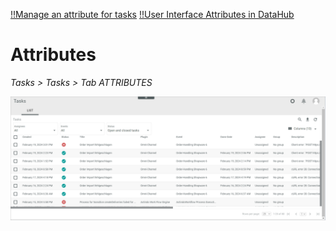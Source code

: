 [!!Manage an attribute for tasks](../Integration/01_ManageAttributesTasks.md)
[!!User Interface Attributes in DataHub](../../DataHub/UserInterface/02a_Attributes.md)


# Attributes

*Tasks > Tasks > Tab ATTRIBUTES*

![Attributes](../../Assets/Screenshots/Tasks/Tasks/ListTasks.png "[Attributes]")





